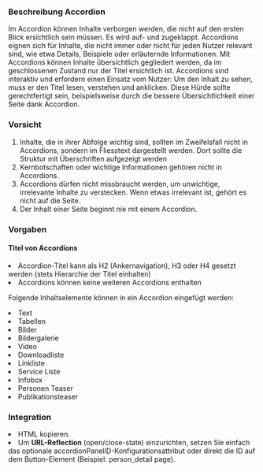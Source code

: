 ### Beschreibung Accordion

Im Accordion können Inhalte verborgen werden, die nicht auf den ersten Blick ersichtlich sein müssen. Es wird auf- und zugeklappt. Accordions eignen sich für Inhalte, die nicht immer oder nicht für jeden Nutzer relevant sind, wie etwa Details, Beispiele oder erläuternde Informationen. Mit Accordions können Inhalte übersichtlich gegliedert werden, da im geschlossenen Zustand nur der Titel ersichtlich ist.
Accordions sind interaktiv und erfordern einen Einsatz vom Nutzer: Um den Inhalt zu sehen, muss er den Titel lesen, verstehen und anklicken. Diese Hürde sollte gerechtfertigt sein, beispielsweise durch die bessere Übersichtlichkeit einer Seite dank Accordion.


### Vorsicht
<ol>
<li>Inhalte, die in ihrer Abfolge wichtig sind, sollten im Zweifelsfall nicht in Accordions, sondern im Fliesstext dargestellt werden. Dort sollte die Struktur mit Überschriften aufgezeigt werden
<li>Kernbotschaften oder wichtige Informationen gehören nicht in Accordions.
<li>Accordions dürfen nicht missbraucht werden, um unwichtige, irrelevante Inhalte zu verstecken. Wenn etwas irrelevant ist, gehört es nicht auf die Seite.
<li>Der Inhalt einer Seite beginnt nie mit einem Accordion.
</ol>

### Vorgaben
#### Titel von Accordions

<li>Accordion-Titel kann als H2 (Ankernavigation), H3 oder H4 gesetzt werden (stets Hierarchie der Titel einhalten)
<li>Accordions können keine weiteren Accordions enthalten

Folgende Inhaltselemente können in ein Accordion eingefügt werden:
<li>Text
<li>Tabellen
<li>Bilder
<li>Bildergalerie
<li>Video
<li>Downloadliste
<li>Linkliste
<li>Service Liste
<li>Infobox
<li>Personen Teaser
<li>Publikationsteaser

### Integration

<li>HTML kopieren.

<li>Um <b>URL-Reflection</b> (open/close-state) einzurichten, setzen Sie einfach das optionale accordionPanelID-Konfigurationsattribut oder direkt die ID auf dem Button-Element (Beispiel: person_detail page).
